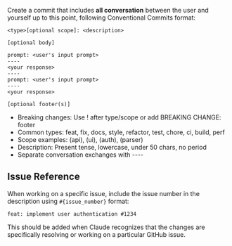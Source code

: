 Create a commit that includes **all conversation** between the user and yourself up to this point, following Conventional Commits format:

```
<type>[optional scope]: <description>

[optional body]

prompt: <user's input prompt>
----
<your response>
----
prompt: <user's input prompt>
----
<your response>

[optional footer(s)]
```

- Breaking changes: Use ! after type/scope or add BREAKING CHANGE: footer
- Common types: feat, fix, docs, style, refactor, test, chore, ci, build, perf
- Scope examples: (api), (ui), (auth), (parser)
- Description: Present tense, lowercase, under 50 chars, no period
- Separate conversation exchanges with ----

## Issue Reference

When working on a specific issue, include the issue number in the description using `#{issue_number}` format:

```
feat: implement user authentication #1234
```

This should be added when Claude recognizes that the changes are specifically resolving or working on a particular GitHub issue.
